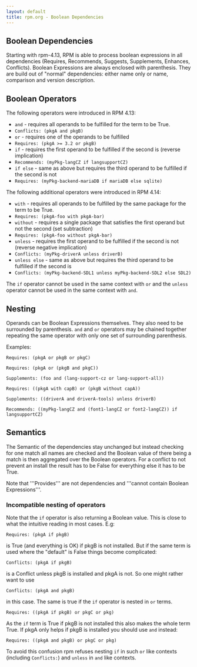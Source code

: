 ```yaml
---
layout: default
title: rpm.org - Boolean Dependencies
---
```

## Boolean Dependencies

Starting with rpm-4.13, RPM is able to process boolean expressions in all dependencies (Requires, Recommends, Suggests, Supplements, Enhances, Conflicts). Boolean Expressions are always enclosed with parenthesis. They are build out of "normal" dependencies: either name only or name, comparison and version description.

## Boolean Operators

The following operators were introduced in RPM 4.13:

 * `and` - requires all operands to be fulfilled for the term to be True.
  * `Conflicts: (pkgA and pkgB)`
 * `or` - requires one of the operands to be fulfilled
  * `Requires: (pkgA >= 3.2 or pkgB)`
 * `if` - requires the first operand to be fulfilled if the second is (reverse implication)
  * `Recommends: (myPkg-langCZ if langsupportCZ)`
 * `if else` - same as above but requires the third operand to be fulfilled if the second is not
  * `Requires: (myPkg-backend-mariaDB if mariaDB else sqlite)`

The following additional operators were introduced in RPM 4.14:

 * `with` - requires all operands to be fulfilled by the same package for the term to be True.
  * `Requires: (pkgA-foo with pkgA-bar)`
 * `without` - requires a single package that satisfies the first operand but not the second (set subtraction)
  * `Requires: (pkgA-foo without pkgA-bar)`
 * `unless` - requires the first operand to be fulfilled if the second is not (reverse negative implication)
  * `Conflicts: (myPkg-driverA unless driverB)`
 * `unless else` - same as above but requires the third operand to be fulfilled if the second is
  * `Conflicts: (myPkg-backend-SDL1 unless myPkg-backend-SDL2 else SDL2)`

The `if` operator cannot be used in the same context with `or` and the `unless` operator cannot be used in the same context with `and`.

## Nesting 

Operands can be Boolean Expressions themselves. They also need to be surrounded by parenthesis. `and` and `or` operators may be chained together repeating the same operator with only one set of surrounding parenthesis.

Examples:

`Requires: (pkgA or pkgB or pkgC)`

`Requires: (pkgA or (pkgB and pkgC))`

`Supplements: (foo and (lang-support-cz or lang-support-all))`

`Requires: ((pkgA with capB) or (pkgB without capA))`

`Supplements: ((driverA and driverA-tools) unless driverB)`

`Recommends: ((myPkg-langCZ and (font1-langCZ or font2-langCZ)) if langsupportCZ)`

## Semantics

The Semantic of the dependencies stay unchanged but instead checking for one match all names are checked and the Boolean value of there being a match is then aggregated over the Boolean operators. For a conflict to not prevent an install the result has to be False for everything else it has to be True.

Note that '''Provides''' are not dependencies and '''cannot contain Boolean Expressions'''.

### Incompatible nesting of operators

Note that the `if` operator is also returning a Boolean value. This is close to what the intuitive reading in most cases. E.g:

`Requires: (pkgA if pkgB)` 

is True (and everything is OK) if pkgB is not installed. But if the same term is used where the "default" is False things become complicated:


`Conflicts: (pkgA if pkgB)` 

is a Conflict unless pkgB is installed and pkgA is not. So one might rather want to use

`Conflicts: (pkgA and pkgB)`

 in this case. The same is true if the `if` operator is nested in `or` terms.

`Requires: ((pkgA if pkgB) or pkgC or pkg)` 

As the `if` term is True if pkgB is not installed this also makes the whole term True. If pkgA only helps if pkgB is installed you should use `and` instead:

`Requires: ((pkgA and pkgB) or pkgC or pkg)` 

To avoid this confusion rpm refuses nesting `if` in such `or` like contexts (including `Conflicts:`) and `unless` in `and` like contexts.
